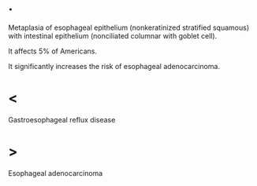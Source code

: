 # .

Metaplasia of esophageal epithelium (nonkeratinized stratified squamous) with intestinal epithelium (nonciliated columnar with goblet cell).

It affects 5% of Americans.

It significantly increases the risk of esophageal adenocarcinoma.

# <

Gastroesophageal reflux disease

# >

Esophageal adenocarcinoma
